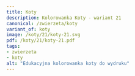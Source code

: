 ```yaml
---
title: Koty
description: Kolorowanka Koty - wariant 21
canonical: /zwierzeta/koty
variant_of: koty
image: /koty/21/koty-21.svg
pdf: /koty/21/koty-21.pdf
tags:
- zwierzeta
- koty
alt: "Edukacyjna kolorowanka koty do wydruku"
---
```

